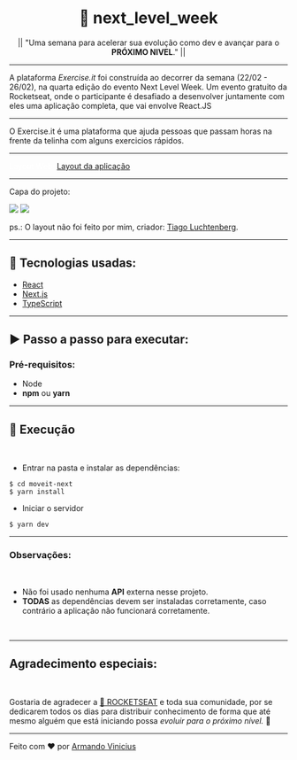 <h1 align="center">🚀 next_level_week</h1>

<p align="center">|| "Uma semana para acelerar sua evolução como dev e avançar para o <strong>PRÓXIMO NIVEL</strong>." ||</p>

<hr>

<p>A plataforma <i>Exercise.it</i> foi construída ao decorrer da semana (22/02 - 26/02), na quarta edição do evento Next Level Week. Um evento gratuito da Rocketseat, onde o participante é desafiado a desenvolver juntamente com eles uma aplicação completa, que vai envolve React.JS</p>

<hr>

<p>O Exercise.it é uma plataforma que ajuda pessoas que passam horas na frente da telinha com alguns exercicios rápidos.</p>

<hr>

<p style="text-decoration: none; color: #fff">Layout Web: 
  <a href="https://www.figma.com/file/ge20pu3ofMOKoliUyKx1Nl/Move.it-1.0">Layout da aplicação</a>
</p>

<hr>

<p>Capa do projeto: </p>
<img src="https://i.imgur.com/mlmuLdC.png">

<img src="https://i.imgur.com/uqS6jL2.png">

<p>ps.: O layout não foi feito por mim, criador: <a href="https://www.instagram.com/tiagoluchtenberg/">Tiago Luchtenberg</a>.</p>

<hr>

<h2>🔧 Tecnologias usadas:</h2>

<ul>
  <li>
    <a href="https://pt-br.reactjs.org/">React</a>
  </li>
   <li>
    <a href="https://nextjs.org/">Next.js</a>
  </li>
  <li>
    <a href="https://www.typescriptlang.org/">TypeScript</a>
  </li>
</ul>

<hr>

<h2> ▶ Passo a passo para executar: </h2>

<h3 style="font-weight: bold">Pré-requisitos:</h3>

<ul>
  <li>Node</li>
  <li><strong>npm</strong> ou <strong>yarn</strong></li>
</ul>

<hr>

<h2>👀 Execução</h2>
<br>

- Entrar na pasta e instalar as dependências:

```
$ cd moveit-next
$ yarn install
```

- Iniciar o servidor

```
$ yarn dev
```

<hr>

<h3>Observações:</h3>

<br>

- Não foi usado nenhuma <strong>API</strong> externa nesse projeto.
- <strong>TODAS</strong> as dependências devem ser instaladas corretamente, caso contrário a aplicação não funcionará corretamente.

<br><hr>

<h2>Agradecimento especiais:</h2>
<br>
<p>Gostaria de agradecer a <a href="https://rocketseat.com.br/">🚀 ROCKETSEAT</a> e toda sua comunidade, por se dedicarem todos os dias para distribuir conhecimento de forma que até mesmo alguém que está iniciando possa <i>evoluir para o próximo nível.</i> 🚀</p>

<hr>

Feito com ❤ por <a href="https://github.com/ArmandoVinicius">Armando Vinicius</a>

<!-- This is a [Next.js](https://nextjs.org/) project bootstrapped with [`create-next-app`](https://github.com/vercel/next.js/tree/canary/packages/create-next-app).

## Getting Started

First, run the development server:

```bash
npm run dev
# or
yarn dev
```

Open [http://localhost:3000](http://localhost:3000) with your browser to see the result.

You can start editing the page by modifying `pages/index.js`. The page auto-updates as you edit the file.

[API routes](https://nextjs.org/docs/api-routes/introduction) can be accessed on [http://localhost:3000/api/hello](http://localhost:3000/api/hello). This endpoint can be edited in `pages/api/hello.js`.

The `pages/api` directory is mapped to `/api/*`. Files in this directory are treated as [API routes](https://nextjs.org/docs/api-routes/introduction) instead of React pages.

## Learn More

To learn more about Next.js, take a look at the following resources:

- [Next.js Documentation](https://nextjs.org/docs) - learn about Next.js features and API.
- [Learn Next.js](https://nextjs.org/learn) - an interactive Next.js tutorial.

You can check out [the Next.js GitHub repository](https://github.com/vercel/next.js/) - your feedback and contributions are welcome!

## Deploy on Vercel

The easiest way to deploy your Next.js app is to use the [Vercel Platform](https://vercel.com/new?utm_medium=default-template&filter=next.js&utm_source=create-next-app&utm_campaign=create-next-app-readme) from the creators of Next.js.

Check out our [Next.js deployment documentation](https://nextjs.org/docs/deployment) for more details. -->
